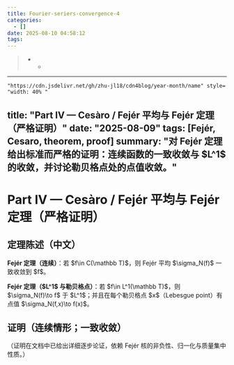 ```yaml
---
title: Fourier-seriers-convergence-4
categories:
  - []
date: 2025-08-10 04:58:12
tags:
---
```


> * * 

<!--more-->
----


`"https://cdn.jsdelivr.net/gh/zhu-jl18/cdn4blog/year-month/name" style= "width: 40% "`

## title: "Part IV — Cesàro / Fejér 平均与 Fejér 定理（严格证明）" date: "2025-08-09" tags: [Fejér, Cesaro, theorem, proof] summary: "对 Fejér 定理给出标准而严格的证明：连续函数的一致收敛与 \$L^1\$ 的收敛，并讨论勒贝格点处的点值收敛。"

# Part IV — Cesàro / Fejér 平均与 Fejér 定理（严格证明）

## 定理陈述（中文）

**Fejér 定理（连续）**：若 \$f\in C(\mathbb T)\$，则 Fejér 平均 \$\sigma\_N(f)\$ 一致收敛到 \$f\$。

**Fejér 定理（\$L^1\$ 与勒贝格点）**：若 \$f\in L^1(\mathbb T)\$，则 \$\sigma\_N(f)\to f\$ 于 \$L^1\$；并且在每个勒贝格点 \$x\$（Lebesgue point）有点值 \$\sigma\_N(f,x)\to f(x)\$。

## 证明（连续情形；一致收敛）

（证明在文档中已给出详细逐步论证，依赖 Fejér 核的非负性、归一化与质量集中性质。）